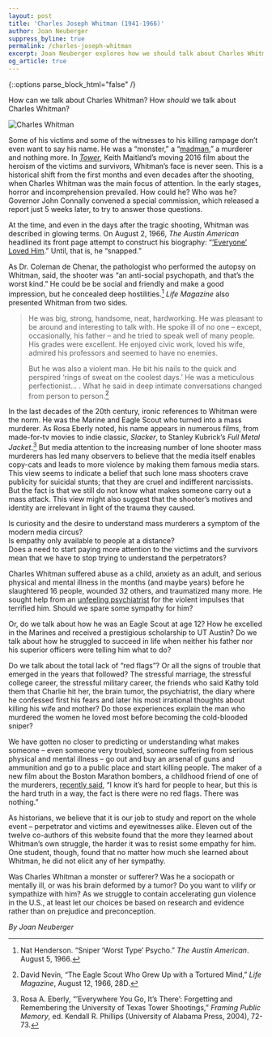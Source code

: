 ```yaml
---
layout: post
title: 'Charles Joseph Whitman (1941-1966)'
author: Joan Neuberger
suppress_byline: true
permalink: /charles-joseph-whitman
excerpt: Joan Neuberger explores how we should talk about Charles Whitman.
og_article: true
---
```

<div class="white bar"><div class="container"><div class="col-sm-12 col-md-10 col-md-offset-1 col-lg-8 col-lg-offset-2 post-content">
{::options parse_block_html="false" /}

How can we talk about Charles Whitman? How _should_ we talk about Charles Whitman?

<div class="floated-image">
  <img src="{{ site.baseurl }}/images/posts/neuberger/charles-whitman.jpg" alt="Charles Whitman" />
</div>

Some of his victims and some of the witnesses to his killing rampage don’t even want to say his name. He was a “monster,” a “[madman][madman],” a murderer and nothing more. In [_Tower_][tower], Keith Maitland’s moving 2016 film about the heroism of the victims and survivors, Whitman’s face is never seen. This is a historical shift from the first months and even decades after the shooting, when Charles Whitman was the main focus of attention.  In the early stages, horror and incomprehension prevailed. How could he? Who was he? Governor John Connally convened a special commission, which released a report just 5 weeks later, to try to answer those questions.

At the time, and even in the days after the tragic shooting, Whitman was described in glowing terms. On August 2, 1966, _The Austin American_ headlined its front page attempt to construct his biography: “[’Everyone’ Loved Him][newspaper].” Until, that is, he “snapped.”

As Dr. Coleman de Chenar, the pathologist who performed the autopsy on Whitman, said, the shooter was “an anti-social psychopath, and that’s the worst kind.”  He could be be social and friendly and make a good impression, but he concealed deep hostilities.[^1] _Life Magazine_ also presented Whitman from two sides.

> He was big, strong, handsome, neat, hardworking. He was pleasant to be around and interesting to talk with. He spoke ill of no one – except, occasionally, his father – and he tried to speak well of many people. His grades were excellent. He enjoyed civic work, loved his wife, admired his professors and seemed to have no enemies.
>
> But he was also a violent man. He bit his nails to the quick and perspired ‘rings of sweat on the coolest days.’ He was a meticulous perfectionist… . What he said in deep intimate conversations changed from person to person.[^2]

In the last decades of the 20th century, ironic references to Whitman were the norm. He was the Marine and Eagle Scout  who turned into a mass murderer. As Rosa Eberly noted, his name appears in numerous films, from made-for-tv movies to indie classic, _Slacker_, to Stanley Kubrick’s _Full Metal Jacket_.[^3] But media attention to the increasing number of lone shooter mass murderers has led many observers to believe that the media itself enables copy-cats and leads to more violence by making them famous media stars. This view seems to indicate a belief that such lone mass shooters crave publicity for suicidal stunts; that they are cruel and indifferent narcissists. But the fact is that we still do not know what makes someone carry out a mass attack. This view might also suggest that the shooter’s motives and identity are irrelevant in light of the trauma they caused.

Is curiosity and the desire to understand mass murderers a symptom of the modern media circus?    
Is empathy only available to people at a distance?     
Does a need to start paying more attention to the victims and the survivors mean that we have to stop trying to understand the perpetrators?

Charles Whitman suffered abuse as a child, anxiety as an adult, and serious physical and mental illness in the months (and maybe years) before he slaughtered 16 people, wounded 32 others, and traumatized many more.  He sought help from an [unfeeling psychiatrist][madman] for the violent impulses that terrified him.  Should we spare some sympathy for him?

Or, do we talk about how he was an Eagle Scout at age 12? How he excelled in the Marines and received a prestigious scholarship to UT Austin? Do we talk about how he struggled to succeed in life when neither his father nor his superior officers were telling him what to do?

Do we talk about the total lack of “red flags”? Or all the signs of trouble that emerged in the years that followed? The stressful marriage, the stressful college career, the stressful military career, the friends who said Kathy told them that Charlie hit her, the brain tumor, the psychiatrist, the diary where he confessed first his fears and later his most irrational thoughts about killing his wife and mother? Do those experiences explain the man who murdered the women he loved most before becoming the cold-blooded sniper?

We have gotten no closer to predicting or understanding what makes someone – even someone very troubled, someone suffering from serious physical and mental illness – go out and buy an arsenal of guns and ammunition and go to a public place and start killing people.  The maker of a new film about the Boston Marathon bombers, a childhood friend of one of the murderers, [recently said][boston], “I know it’s hard for people to hear, but this is the hard truth in a way, the fact is there were no red flags. There was nothing.”

As historians, we believe that it is our job to study and report on the whole event – perpetrator and victims and eyewitnesses alike. Eleven out of the twelve co-authors of this website found that the more they learned about Whitman’s own struggle, the harder it was to resist some empathy for him. One student, though, found that no matter how much she learned about Whitman, he did not elicit any of her sympathy.

Was Charles Whitman a monster or sufferer? Was he a sociopath or mentally ill, or was his brain deformed by a tumor? Do you want to vilify or sympathize with him?  As we struggle to contain accelerating gun violence in the U.S., at least let our choices be based on research and evidence rather than on prejudice and preconception.

_By Joan Neuberger_

</div></div></div>

[^1]: Nat Henderson. “Sniper ‘Worst Type’ Psycho.” _The Austin American_. August 5, 1966.

[^2]: David Nevin, “The Eagle Scout Who Grew Up with a Tortured Mind,” _Life Magazine_, August 12, 1966, 28D.

[^3]: Rosa A. Eberly, “’Everywhere You Go, It’s There’: Forgetting and Remembering the University of Texas Tower Shootings,” _Framing Public Memory_, ed. Kendall R. Phillips (University of Alabama Press, 2004), 72-73.

[madman]: http://www.texasmonthly.com/articles/the-madman-on-the-tower/
[tower]: http://www.towerdocumentary.com
[newspaper]: /how-austin-newspapers-covered-the-shooting
[boston]: http://www.wbur.org/hereandnow/2016/04/22/jahar-film-kanno-youngs-hayes
